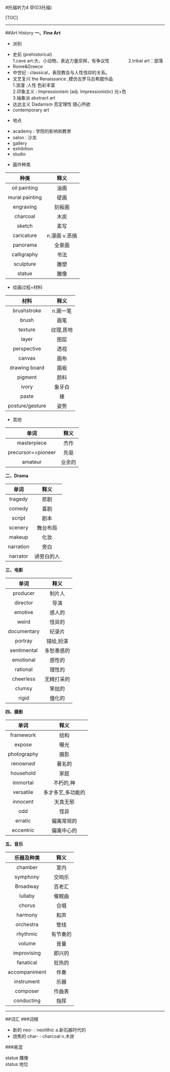 #托福听力4
 @(03托福)

[TOC]

------
##Art History
**一、Fine Art**

* 派别

 - 史前 (prehistorical)  
  1.cave art:大、小动物，表达力量崇拜，有争议性
  　　　　2.tribal art：部落
 - Rome&Greece  
 - 中世纪 : classical，表现教会与人性信仰的关系。  
 - 文艺复兴  the Renaissance ,模仿古罗马古希腊作品  
   1.浪漫 :人性 色彩丰富  
   2.印象主义 : Impressionism (adj. Impressionistic) 光+色  
   3.抽象派 abstract art 
 - 达达主义 Dadanism 否定理性 随心所欲  
 - contemporary art  
 
* 地点
 - academy : 学院的影响和教育
 - salon : 沙龙
 - gallery
 - exhibition
 - studio
 
* 画作种类
 
| 种类 | 释义 |
| :-: | :-: |
| oil painting | 油画 |
| mural painting | 壁画 |
| engraving | 刻板画 |
| charcoal | 木炭 |
| sketch | 素写 |
| caricature | n.漫画 v.恶搞 |
| panorama | 全景画 |
| calligraphy | 书法 |
| sculpture | 雕塑 |
| statue | 雕像 |
 
* 绘画过程+材料
 
| 材料 | 释义 |
| :-: | :-: |
| brushstroke | n.画一笔 |
| brush | 画笔 |
| texture | 纹理,质地  |
| layer | 图层 |
| perspective | 透视 |
| canvas | 画布 |
| drawing board | 画板 |
| pigment | 颜料 |
| ivory | 象牙白 |
| paste | 裱 |
| posture/gesture | 姿势  |

* 其他 
 
| 单词 | 释义 |
| :-: | :-: |
| masterpiece | 杰作 |
| precursor==pioneer | 先驱 |
| amateur | 业余的 |

**二、Drama**

| 单词 | 释义 |
| :-: | :-: |
| tragedy | 悲剧 |
| comedy | 喜剧 |
| script | 剧本 |
| scenery | 舞台布局 |
| makeup | 化妆 |
| narration | 旁白 |
| narrator | 讲旁白的人 |



**三、电影**

| 单词 | 释义 |
| :-: | :-: |
| producer | 制片人 |
| director | 导演 |
| emotive | 感人的 |
| weird | 怪异的 |
| documentary | 纪录片 |
| portray | 描绘,扮演 |
| sentimental | 多愁善感的 |
| emotional | 感性的 |
| rational | 理性的 |
| cheerless | 无精打采的 |
| clumsy | 笨拙的 |
| rigid | 僵化的 |  


**四、摄影**

| 单词 | 释义 |
| :-: | :-: |
| framework | 结构 |
| expose | 曝光 |
| photography | 摄影 |
| renowned | 著名的 |
| household | 家庭 |
| immortal | 不朽的,神 |
| versatile | 多才多艺,多功能的  |
| innocent | 天真无邪 |
| odd | 怪异 |
| erratic | 偏离常规的 |
| eccentric | 偏离中心的 |

**五、音乐**

| 乐器及种类 | 释义 |
| :-: | :-: |
| chamber | 室内 |
| symphony | 交响乐 |
| Broadway | 百老汇 |
| lullaby | 催眠曲 |
| chorus | 合唱 |
| harmony | 和声 |
| orchestra | 管线 |
| rhythmic | 有节奏的 |
| volume | 音量 |
| improvising | 即兴的 |
| fanatical | 狂热的 |
| accompaniment | 伴奏 |
| instrument | 乐器 |
| composer | 作曲表 |
| conducting | 指挥 |

----
##词汇
###词根
* 新的 neo- : neolithic a.新石器时代的
* 烧焦的 char- : charcoal n.木炭

###易混

statue 雕像  
status 地位

